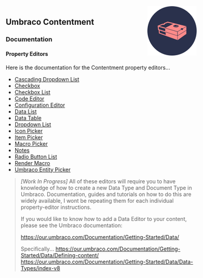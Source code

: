 <img src="assets/img/logo.png" alt="Umbraco Contentment Logo" title="A shoebox of Umbraco happiness." height="130" align="right">

## Umbraco Contentment

### Documentation

#### Property Editors

Here is the documentation for the Contentment property editors...

- [Cascading Dropdown List](../docs/data-editors/cascading-dropdown-list.md)
- [Checkbox](../docs/data-editors/checkbox.md)
- [Checkbox List](../docs/data-editors/checkbox-list.md)
- [Code Editor](../docs/data-editors/code-editor.md)
- [Configuration Editor](../docs/data-editors/configuration-editor.md)
- [Data List](../docs/data-editors/data-list.md)
- [Data Table](../docs/data-editors/data-table.md)
- [Dropdown List](../docs/data-editors/dropdown-list.md)
- [Icon Picker](../docs/data-editors/icon-picker.md)
- [Item Picker](../docs/data-editors/item-picker.md)
- [Macro Picker](../docs/data-editors/macro-picker.md)
- [Notes](../docs/data-editors/notes.md)
- [Radio Button List](../docs/data-editors/radio-button-list.md)
- [Render Macro](../docs/data-editors/render-macro.md)
- [Umbraco Entity Picker](../docs/data-editors/umb-entity-picker.md)


> _[Work In Progress]_
> All of these editors will require you to have knowledge of how to create a new Data Type and Document Type in Umbraco.
> Documentation, guides and tutorials on how to do this are widely available, I wont be repeating them for each individual property-editor instructions.
> 
> If you would like to know how to add a Data Editor to your content, please see the Umbraco documentation:
> 
> https://our.umbraco.com/Documentation/Getting-Started/Data/
> 
> Specifically...
> https://our.umbraco.com/Documentation/Getting-Started/Data/Defining-content/
> https://our.umbraco.com/Documentation/Getting-Started/Data/Data-Types/index-v8